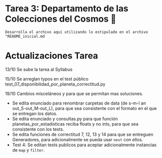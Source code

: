 # Tarea 3: Departamento de las Colecciones del Cosmos 🌌

`Desarrolla el archivo aquí utilizando lo estipulado en el archivo "README_inicial.md`

# Actualizaciones Tarea

13/10 Se sube la tarea al Syllabus

15/10  Se arreglan typos en el test público test_07_disponibilidad_por_planeta_correctitud.py

19/10 Cambios misceláneos y para que se permitan mas soluciones.
* Se edita enunciado para renombrar carpetas de data (de s-m-l an out_S-out_M-out_L), para que sea consistente con el formato en el que se entregan los datos.
* Se edita enunciado y consultas.py para que función planetas_por_estadisticas reciba floats y no ints, para que sea consistente con los tests.
* Se edita funciones de correctitud 7, 12, 13 y 14 para que se entreguen Generadores, para adicionalmente se pueda usar `next` con ellos.
* Test 4: Se editan tests publicos para aceptar adicionalmente instancias de `map` y `filter`.
